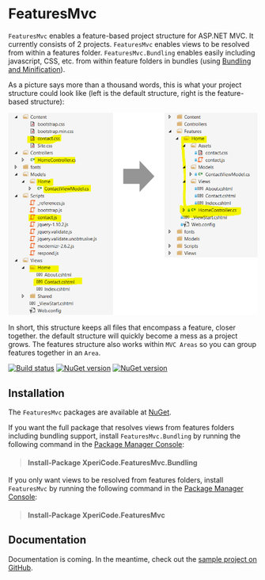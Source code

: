 # FeaturesMvc

`FeaturesMvc` enables a feature-based project structure for ASP.NET MVC. It currently consists of 2 projects. `FeaturesMvc` enables views to be resolved from within a features folder. `FeaturesMvc.Bundling` enables easily including javascript, CSS, etc. from within feature folders in bundles (using [Bundling and Minification](http://www.asp.net/mvc/overview/performance/bundling-and-minification)).

As a picture says more than a thousand words, this is what your project structure could look like (left is the default structure, right is the feature-based structure):

![](https://raw.githubusercontent.com/mwijnands/FeaturesMvc/master/Docs/structure-comparison.png)

In short, this structure keeps all files that encompass a feature, closer together. the default structure will quickly become a mess as a project grows. The features structure also works within `MVC Areas` so you can group features together in an `Area`.

[![Build status](http://img.shields.io/appveyor/ci/mwijnands/featuresmvc.svg?style=flat)](https://ci.appveyor.com/project/mwijnands/featuresmvc) [![NuGet version](http://img.shields.io/nuget/v/XperiCode.FeaturesMvc.svg?style=flat)](https://www.nuget.org/packages/XperiCode.FeaturesMvc) [![NuGet version](http://img.shields.io/nuget/v/XperiCode.FeaturesMvc.Bundling.svg?style=flat)](https://www.nuget.org/packages/XperiCode.FeaturesMvc.Bundling)

## Installation

The `FeaturesMvc` packages are available at [NuGet](https://www.nuget.org/packages?q=XperiCode.FeaturesMvc).

If you want the full package that resolves views from features folders including bundling support, install `FeaturesMvc.Bundling` by running the following command in the [Package Manager Console](http://docs.nuget.org/docs/start-here/using-the-package-manager-console):

> #### Install-Package XperiCode.FeaturesMvc.Bundling

If you only want views to be resolved from features folders, install `FeaturesMvc` by running the following command in the [Package Manager Console](http://docs.nuget.org/docs/start-here/using-the-package-manager-console):

> #### Install-Package XperiCode.FeaturesMvc

## Documentation

Documentation is coming. In the meantime, check out the [sample project on GitHub](https://github.com/mwijnands/FeaturesMvc/tree/master/FeaturesMvc.Sample).